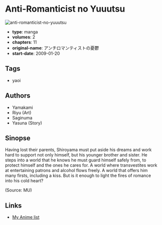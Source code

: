 # Anti-Romanticist no Yuuutsu

![anti-romanticist-no-yuuutsu](https://cdn.myanimelist.net/images/manga/1/80671.jpg)

-   **type**: manga
-   **volumes**: 2
-   **chapters**: 11
-   **original-name**: アンチロマンティストの憂鬱
-   **start-date**: 2009-01-20

## Tags

-   yaoi

## Authors

-   Yamakami
-   Riyu (Art)
-   Saginuma
-   Yasuna (Story)

## Sinopse

Having lost their parents, Shiroyama must put aside his dreams and work hard to support not only himself, but his younger brother and sister. He steps into a world that he knows he must guard himself safely from, to protect himself and the ones he cares for. A world where transvestites work at entertaining patrons and alcohol flows freely. A world that offers him many firsts, including a kiss. But is it enough to light the fires of romance into his cold heart?

(Source: MU)

## Links

-   [My Anime list](https://myanimelist.net/manga/45713/Anti-Romanticist_no_Yuuutsu)
